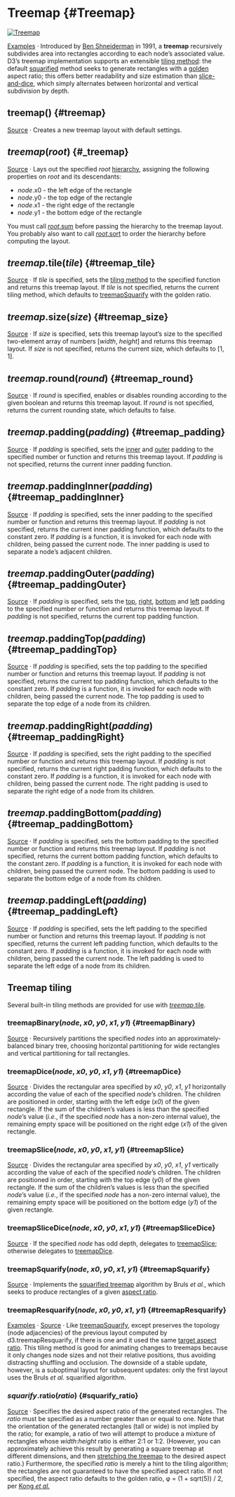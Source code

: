 # Treemap {#Treemap}

[<img alt="Treemap" src="https://raw.githubusercontent.com/d3/d3-hierarchy/main/img/treemap.png">](https://observablehq.com/@d3/treemap/2?intent=fork)

[Examples](https://observablehq.com/@d3/treemap/2?intent=fork) · Introduced by [Ben Shneiderman](http://www.cs.umd.edu/hcil/treemap-history/) in 1991, a **treemap** recursively subdivides area into rectangles according to each node’s associated value. D3’s treemap implementation supports an extensible [tiling method](#treemap_tile): the default [squarified](#treemapSquarify) method seeks to generate rectangles with a [golden](https://en.wikipedia.org/wiki/Golden_ratio) aspect ratio; this offers better readability and size estimation than [slice-and-dice](#treemapSliceDice), which simply alternates between horizontal and vertical subdivision by depth.

## treemap() {#treemap}

[Source](https://github.com/d3/d3-hierarchy/blob/main/src/treemap/index.js) · Creates a new treemap layout with default settings.

## *treemap*(*root*) {#_treemap}

[Source](https://github.com/d3/d3-hierarchy/blob/main/src/treemap/index.js) · Lays out the specified *root* [hierarchy](./hierarchy.md), assigning the following properties on *root* and its descendants:

* *node*.x0 - the left edge of the rectangle
* *node*.y0 - the top edge of the rectangle
* *node*.x1 - the right edge of the rectangle
* *node*.y1 - the bottom edge of the rectangle

You must call [*root*.sum](./hierarchy.md#node_sum) before passing the hierarchy to the treemap layout. You probably also want to call [*root*.sort](./hierarchy.md#node_sort) to order the hierarchy before computing the layout.

## *treemap*.tile(*tile*) {#treemap_tile}

[Source](https://github.com/d3/d3-hierarchy/blob/main/src/treemap/index.js) · If *tile* is specified, sets the [tiling method](#treemap-tiling) to the specified function and returns this treemap layout. If *tile* is not specified, returns the current tiling method, which defaults to [treemapSquarify](#treemapSquarify) with the golden ratio.

## *treemap*.size(*size*) {#treemap_size}

[Source](https://github.com/d3/d3-hierarchy/blob/main/src/treemap/index.js) · If *size* is specified, sets this treemap layout’s size to the specified two-element array of numbers [*width*, *height*] and returns this treemap layout. If *size* is not specified, returns the current size, which defaults to [1, 1].

## *treemap*.round(*round*) {#treemap_round}

[Source](https://github.com/d3/d3-hierarchy/blob/main/src/treemap/index.js) · If *round* is specified, enables or disables rounding according to the given boolean and returns this treemap layout. If *round* is not specified, returns the current rounding state, which defaults to false.

## *treemap*.padding(*padding*) {#treemap_padding}

[Source](https://github.com/d3/d3-hierarchy/blob/main/src/treemap/index.js) · If *padding* is specified, sets the [inner](#treemap_paddingInner) and [outer](#treemap_paddingOuter) padding to the specified number or function and returns this treemap layout. If *padding* is not specified, returns the current inner padding function.

## *treemap*.paddingInner(*padding*) {#treemap_paddingInner}

[Source](https://github.com/d3/d3-hierarchy/blob/main/src/treemap/index.js) · If *padding* is specified, sets the inner padding to the specified number or function and returns this treemap layout. If *padding* is not specified, returns the current inner padding function, which defaults to the constant zero. If *padding* is a function, it is invoked for each node with children, being passed the current node. The inner padding is used to separate a node’s adjacent children.

## *treemap*.paddingOuter(*padding*) {#treemap_paddingOuter}

[Source](https://github.com/d3/d3-hierarchy/blob/main/src/treemap/index.js) · If *padding* is specified, sets the [top](#treemap_paddingTop), [right](#treemap_paddingRight), [bottom](#treemap_paddingBottom) and [left](#treemap_paddingLeft) padding to the specified number or function and returns this treemap layout. If *padding* is not specified, returns the current top padding function.

## *treemap*.paddingTop(*padding*) {#treemap_paddingTop}

[Source](https://github.com/d3/d3-hierarchy/blob/main/src/treemap/index.js) · If *padding* is specified, sets the top padding to the specified number or function and returns this treemap layout. If *padding* is not specified, returns the current top padding function, which defaults to the constant zero. If *padding* is a function, it is invoked for each node with children, being passed the current node. The top padding is used to separate the top edge of a node from its children.

## *treemap*.paddingRight(*padding*) {#treemap_paddingRight}

[Source](https://github.com/d3/d3-hierarchy/blob/main/src/treemap/index.js) · If *padding* is specified, sets the right padding to the specified number or function and returns this treemap layout. If *padding* is not specified, returns the current right padding function, which defaults to the constant zero. If *padding* is a function, it is invoked for each node with children, being passed the current node. The right padding is used to separate the right edge of a node from its children.

## *treemap*.paddingBottom(*padding*) {#treemap_paddingBottom}

[Source](https://github.com/d3/d3-hierarchy/blob/main/src/treemap/index.js) · If *padding* is specified, sets the bottom padding to the specified number or function and returns this treemap layout. If *padding* is not specified, returns the current bottom padding function, which defaults to the constant zero. If *padding* is a function, it is invoked for each node with children, being passed the current node. The bottom padding is used to separate the bottom edge of a node from its children.

## *treemap*.paddingLeft(*padding*) {#treemap_paddingLeft}

[Source](https://github.com/d3/d3-hierarchy/blob/main/src/treemap/index.js) · If *padding* is specified, sets the left padding to the specified number or function and returns this treemap layout. If *padding* is not specified, returns the current left padding function, which defaults to the constant zero. If *padding* is a function, it is invoked for each node with children, being passed the current node. The left padding is used to separate the left edge of a node from its children.

## Treemap tiling

Several built-in tiling methods are provided for use with [*treemap*.tile](#treemap_tile).

### treemapBinary(*node*, *x0*, *y0*, *x1*, *y1*) {#treemapBinary}

[Source](https://github.com/d3/d3-hierarchy/blob/main/src/treemap/binary.js) · Recursively partitions the specified *nodes* into an approximately-balanced binary tree, choosing horizontal partitioning for wide rectangles and vertical partitioning for tall rectangles.

### treemapDice(*node*, *x0*, *y0*, *x1*, *y1*) {#treemapDice}

[Source](https://github.com/d3/d3-hierarchy/blob/main/src/treemap/dice.js) · Divides the rectangular area specified by *x0*, *y0*, *x1*, *y1* horizontally according the value of each of the specified *node*’s children. The children are positioned in order, starting with the left edge (*x0*) of the given rectangle. If the sum of the children’s values is less than the specified *node*’s value (*i.e.*, if the specified *node* has a non-zero internal value), the remaining empty space will be positioned on the right edge (*x1*) of the given rectangle.

### treemapSlice(*node*, *x0*, *y0*, *x1*, *y1*) {#treemapSlice}

[Source](https://github.com/d3/d3-hierarchy/blob/main/src/treemap/slice.js) · Divides the rectangular area specified by *x0*, *y0*, *x1*, *y1* vertically according the value of each of the specified *node*’s children. The children are positioned in order, starting with the top edge (*y0*) of the given rectangle. If the sum of the children’s values is less than the specified *node*’s value (*i.e.*, if the specified *node* has a non-zero internal value), the remaining empty space will be positioned on the bottom edge (*y1*) of the given rectangle.

### treemapSliceDice(*node*, *x0*, *y0*, *x1*, *y1*) {#treemapSliceDice}

[Source](https://github.com/d3/d3-hierarchy/blob/main/src/treemap/sliceDice.js) · If the specified *node* has odd depth, delegates to [treemapSlice](#treemapSlice); otherwise delegates to [treemapDice](#treemapDice).

### treemapSquarify(*node*, *x0*, *y0*, *x1*, *y1*) {#treemapSquarify}

[Source](https://github.com/d3/d3-hierarchy/blob/main/src/treemap/squarify.js) · Implements the [squarified treemap](https://www.win.tue.nl/~vanwijk/stm.pdf) algorithm by Bruls *et al.*, which seeks to produce rectangles of a given [aspect ratio](#squarify_ratio).

### treemapResquarify(*node*, *x0*, *y0*, *x1*, *y1*) {#treemapResquarify}

[Examples](https://observablehq.com/@d3/animated-treemap) · [Source](https://github.com/d3/d3-hierarchy/blob/main/src/treemap/resquarify.js) · Like [treemapSquarify](#treemapSquarify), except preserves the topology (node adjacencies) of the previous layout computed by d3.treemapResquarify, if there is one and it used the same [target aspect ratio](#squarify_ratio). This tiling method is good for animating changes to treemaps because it only changes node sizes and not their relative positions, thus avoiding distracting shuffling and occlusion. The downside of a stable update, however, is a suboptimal layout for subsequent updates: only the first layout uses the Bruls *et al.* squarified algorithm.

### *squarify*.ratio(*ratio*) {#squarify_ratio}

[Source](https://github.com/d3/d3-hierarchy/blob/main/src/treemap/squarify.js) · Specifies the desired aspect ratio of the generated rectangles. The *ratio* must be specified as a number greater than or equal to one. Note that the orientation of the generated rectangles (tall or wide) is not implied by the ratio; for example, a ratio of two will attempt to produce a mixture of rectangles whose *width*:*height* ratio is either 2:1 or 1:2. (However, you can approximately achieve this result by generating a square treemap at different dimensions, and then [stretching the treemap](https://observablehq.com/@d3/stretched-treemap) to the desired aspect ratio.) Furthermore, the specified *ratio* is merely a hint to the tiling algorithm; the rectangles are not guaranteed to have the specified aspect ratio. If not specified, the aspect ratio defaults to the golden ratio, φ = (1 + sqrt(5)) / 2, per [Kong *et al.*](http://vis.stanford.edu/papers/perception-treemaps)
